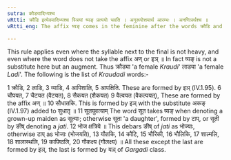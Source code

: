 ```yaml
---
sutra: कौड्यादिभ्यश्च
vRtti: क्रौडि इत्येवमादिभ्यश्च स्त्रियां ष्यङ् प्रत्ययो भवति । अगुरूपोत्तमार्थ आरम्भः । अनणिञर्थश्च ॥
vRtti_eng: The affix ष्यङ् comes in the feminine after the words क्रौडि and the rest.

---
```

This rule applies even where the syllable next to the final is not heavy, and even where the word does not take the affix अण् or इञ् ॥ In fact ष्यङ् is not a substitute here but an augment. Thus क्रौड्या 'a female _Kraudi_' लाड्या 'a female _Ladi_'. The following is the list of _Kraudadi_ words:-

1 क्रौडि, 2 लाडि, 3 व्याडि, 4 आपिशालि, 5 आपक्षिति. These are formed by इञ् (IV.1.95). 6 चौपयत, 7 चैटयत (वैटयत), 8 सैकयत (शैकयत) 9 वैल्वयत (वैकल्पयत्), These are formed by the affix अण् ॥ 10 सौधातकि. This is formed by इञ् with the substitute अकङ् (IV.1.97) added to सुधातृ ॥ 11 सूतयुवत्याम् The word सूत takes ष्यङ् when denoting a grown-up maiden as सूत्याः; otherwise सूता 'a daughter', formed by टाप्, or सूती by ङीष् denoting a _jati_. 12 भोज क्षत्रिये ॥ This debars ङीष् of _jati_ as भोज्याः, otherwise टाप् as भोजाः (भोजयति), 13 यौतकि, 14 कौटि, 15 भौरिकी, 16 भौलिकि, 17 शाल्मलि, 18 शालास्थलि, 19 कापिष्ठलि, 20 गौकक्ष्य (गौलक्ष्य) ॥ All these except the last are formed by इञ्, the last is formed by यञ् of _Gargadi_ class.